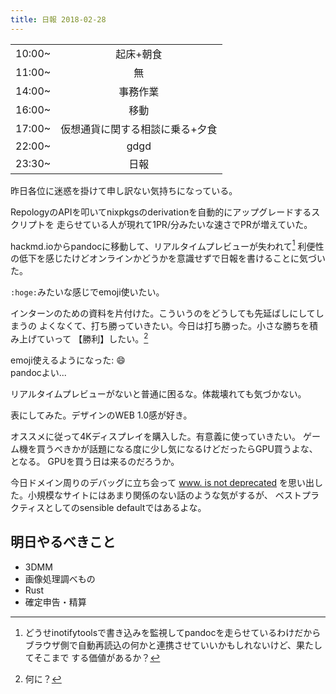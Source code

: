 ```yaml
---
title: 日報 2018-02-28
---
```


|||
|:-|:-:|
|10:00~|起床+朝食|
|11:00~|無|
|14:00~|事務作業|
|16:00~|移動|
|17:00~|仮想通貨に関する相談に乗る+夕食|
|22:00~|gdgd|
|23:30~|日報|

昨日各位に迷惑を掛けて申し訳ない気持ちになっている。

RepologyのAPIを叩いてnixpkgsのderivationを自動的にアップグレードするスクリプトを
走らせている人が現れて1PR/分みたいな速さでPRが増えていた。

hackmd.ioからpandocに移動して、リアルタイムプレビューが失われて[^preview]
利便性の低下を感じたけどオンラインかどうかを意識せずで日報を書けることに気づいた。

[^preview]: どうせinotifytoolsで書き込みを監視してpandocを走らせているわけだから
ブラウザ側で自動再読込の何かと連携させていいかもしれないけど、果たしてそこまで
する価値があるか？

`:hoge:`みたいな感じでemoji使いたい。

インターンのための資料を片付けた。こういうのをどうしても先延ばしにしてしまうの
よくなくて、打ち勝っていきたい。今日は打ち勝った。小さな勝ちを積み上げていって
【勝利】したい。[^win]

[^win]: 何に？

emoji使えるようになった: :smile:  
pandocよい...

リアルタイムプレビューがないと普通に困るな。体裁壊れても気づかない。

表にしてみた。デザインのWEB 1.0感が好き。

オススメに従って4Kディスプレイを購入した。有意義に使っていきたい。
ゲーム機を買うべきかが話題になる度に少し気になるけどだったらGPU買うよな、となる。
GPUを買う日は来るのだろうか。

今日ドメイン周りのデバッグに立ち会って
[www. is not deprecated](https://www.yes-www.org/)
を思い出した。小規模なサイトにはあまり関係のない話のような気がするが、
ベストプラクティスとしてのsensible defaultではあるよな。

## 明日やるべきこと

- 3DMM
- 画像処理調べもの
- Rust
- 確定申告・精算


